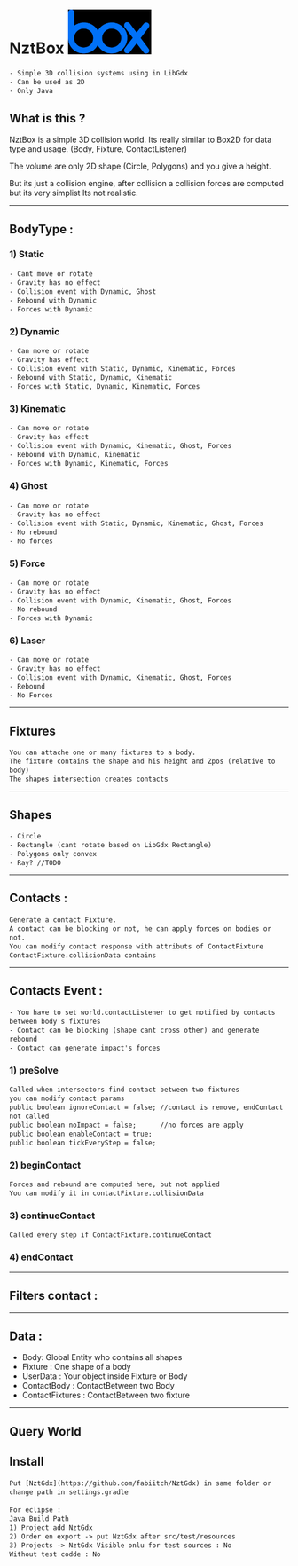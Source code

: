# NztBox <img src="https://github.com/fabiitch/NztBox/blob/master/src/test/resources/box.png?raw=true" alt="Logo" width="150"/>
    - Simple 3D collision systems using in LibGdx
    - Can be used as 2D
    - Only Java

## What is this ?
NztBox is a simple 3D collision world.
Its really similar to Box2D for data type and usage. (Body, Fixture, ContactListener)

The volume are only 2D shape (Circle, Polygons) and you give a height.

But its just a collision engine, after collision a collision forces are computed but its very simplist
Its not realistic.

---
## BodyType :

### 1) Static 
    - Cant move or rotate
    - Gravity has no effect
    - Collision event with Dynamic, Ghost
    - Rebound with Dynamic
    - Forces with Dynamic

### 2) Dynamic
    - Can move or rotate
    - Gravity has effect
    - Collision event with Static, Dynamic, Kinematic, Forces
    - Rebound with Static, Dynamic, Kinematic
    - Forces with Static, Dynamic, Kinematic, Forces
### 3) Kinematic
    - Can move or rotate
    - Gravity has effect
    - Collision event with Dynamic, Kinematic, Ghost, Forces
    - Rebound with Dynamic, Kinematic
    - Forces with Dynamic, Kinematic, Forces
### 4) Ghost
    - Can move or rotate
    - Gravity has no effect
    - Collision event with Static, Dynamic, Kinematic, Ghost, Forces
    - No rebound
    - No forces
### 5) Force
    - Can move or rotate
    - Gravity has no effect
    - Collision event with Dynamic, Kinematic, Ghost, Forces
    - No rebound
    - Forces with Dynamic
### 6) Laser
    - Can move or rotate
    - Gravity has no effect
    - Collision event with Dynamic, Kinematic, Ghost, Forces
    - Rebound
    - No Forces
---
## Fixtures
    You can attache one or many fixtures to a body.
    The fixture contains the shape and his height and Zpos (relative to body)
    The shapes intersection creates contacts
---
## Shapes
    - Circle
    - Rectangle (cant rotate based on LibGdx Rectangle)
    - Polygons only convex
    - Ray? //TODO
---
## Contacts :
    Generate a contact Fixture.
    A contact can be blocking or not, he can apply forces on bodies or not.
    You can modify contact response with attributs of ContactFixture
    ContactFixture.collisionData contains 
---
## Contacts Event :
    - You have to set world.contactListener to get notified by contacts between body's fixtures
    - Contact can be blocking (shape cant cross other) and generate rebound
    - Contact can generate impact's forces
### 1) preSolve
    Called when intersectors find contact between two fixtures
    you can modify contact params
    public boolean ignoreContact = false; //contact is remove, endContact not called
    public boolean noImpact = false;      //no forces are apply
    public boolean enableContact = true;    
    public boolean tickEveryStep = false;
### 2) beginContact
    Forces and rebound are computed here, but not applied
    You can modify it in contactFixture.collisionData
### 3) continueContact
    Called every step if ContactFixture.continueContact
### 4) endContact

---
## Filters contact :


---
## Data :

* Body: Global Entity who contains all shapes
* Fixture : One shape of a body
* UserData : Your object inside Fixture or Body
* ContactBody : ContactBetween two Body
* ContactFixtures : ContactBetween two fixture
---
## Query World

## Install
    Put [NztGdx](https://github.com/fabiitch/NztGdx) in same folder or change path in settings.gradle
	
    For eclipse : 
	Java Build Path
	1) Project add NztGdx	
	2) Order en export -> put NztGdx after src/test/resources
	3) Projects -> NztGdx Visible onlu for test sources : No
	Without test codde : No
